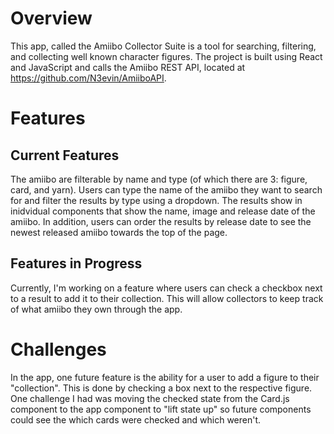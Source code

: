 # Overview

This app, called the Amiibo Collector Suite is a tool for searching, filtering, and collecting well known character figures. The project is built using React and JavaScript and calls the Amiibo REST API, located at https://github.com/N3evin/AmiiboAPI.

# Features

## Current Features

The amiibo are filterable by name and type (of which there are 3: figure, card, and yarn). Users can type the name of the amiibo they want to search for and filter the results by type using a dropdown. The results show in inidvidual components that show the name, image and release date of the amiibo. In addition, users can order the results by release date to see the newest released amiibo towards the top of the page.

## Features in Progress

Currently, I'm working on a feature where users can check a checkbox next to a result to add it to their collection. This will allow collectors to keep track of what amiibo they own through the app.

# Challenges

In the app, one future feature is the ability for a user to add a figure to their "collection". This is done by checking a box next to the respective figure. One challenge I had was moving the checked state from the Card.js component to the app component to "lift state up" so future components could see the which cards were checked and which weren't.
